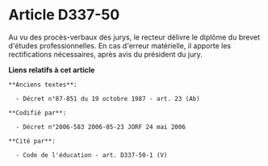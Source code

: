 # Article D337-50

Au vu des procès-verbaux des jurys, le recteur délivre le diplôme du brevet d'études professionnelles. En cas d'erreur
matérielle, il apporte les rectifications nécessaires, après avis du président du jury.

**Liens relatifs à cet article**

	**Anciens textes**:

	  - Décret n°87-851 du 19 octobre 1987 - art. 23 (Ab)

	**Codifié par**:

	  - Décret n°2006-583 2006-05-23 JORF 24 mai 2006

	**Cité par**:

	  - Code de l'éducation - art. D337-50-1 (V)

